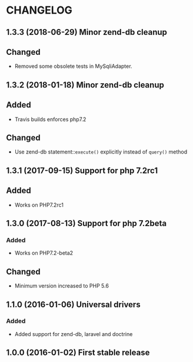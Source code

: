 # CHANGELOG


## 1.3.3 (2018-06-29) Minor zend-db cleanup

## Changed

- Removed some obsolete tests in MySqliAdapter.

## 1.3.2 (2018-01-18) Minor zend-db cleanup

## Added

- Travis builds enforces php7.2

## Changed

- Use zend-db statement::`execute()` explicitly instead of `query()` method

## 1.3.1 (2017-09-15) Support for php 7.2rc1

## Added

- Works on PHP7.2rc1

## 1.3.0 (2017-08-13) Support for php 7.2beta

### Added

- Works on PHP7.2-beta2

## Changed 

- Minimum version increased to PHP 5.6

## 1.1.0 (2016-01-06) Universal drivers

### Added

- Added support for zend-db, laravel and doctrine

## 1.0.0 (2016-01-02) First stable release

